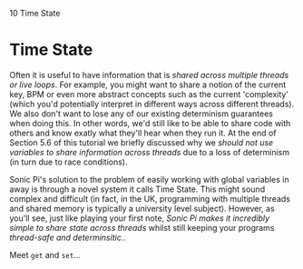 10 Time State

# Time State

Often it is useful to have information that is *shared across multiple
threads or live loops*. For example, you might want to share a notion of
the current key, BPM or even more abstract concepts such as the current
'complexity' (which you'd potentially interpret in different ways across
different threads). We also don't want to lose any of our existing
determinism guarantees when doing this. In other words, we'd still like
to be able to share code with others and know exatly what they'll hear
when they run it. At the end of Section 5.6 of this tutorial we briefly
discussed why we *should not use variables to share information across
threads* due to a loss of determinism (in turn due to race conditions).

Sonic Pi's solution to the problem of easily working with global
variables in away is through a novel system it calls Time State. This
might sound complex and difficult (in fact, in the UK, programming with
multiple threads and shared memory is typically a university level
subject). However, as you'll see, just like playing your first note,
*Sonic Pi makes it incredibly simple to share state across threads*
whilst still keeping your programs *thread-safe and determinsitic.*.

Meet `get` and `set`...




